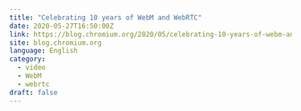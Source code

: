 ```yaml
---
title: "Celebrating 10 years of WebM and WebRTC"
date: 2020-05-27T16:50:00Z
link: https://blog.chromium.org/2020/05/celebrating-10-years-of-webm-and-webrtc.html?utm_medium=RSS&utm_source=news.12bit.vn
site: blog.chromium.org
language: English
category:
  - video
  - WebM
  - webrtc
draft: false
---
```

